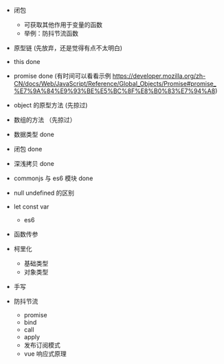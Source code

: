 - 闭包
  - 可获取其他作用于变量的函数
  - 举例：防抖节流函数
- 原型链 (先放弃，还是觉得有点不太明白)
- this done
- promise done (有时间可以看看示例 https://developer.mozilla.org/zh-CN/docs/Web/JavaScript/Reference/Global_Objects/Promise#promise_%E7%9A%84%E9%93%BE%E5%BC%8F%E8%B0%83%E7%94%A8)
- object 的原型方法 (先掠过)
- 数组的方法 （先掠过）
- 数据类型 done
- 闭包 done
- 深浅拷贝 done
- commonjs 与 es6 模块 done
- null undefined 的区别 
- let const var
  - es6
- 函数传参
- 柯里化

  - 基础类型
  - 对象类型

- 手写
- 防抖节流
  - promise
  - bind
  - call
  - apply
  - 发布订阅模式
  - vue 响应式原理
